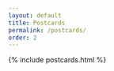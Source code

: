 ```yaml
---
layout: default
title: Postcards
permalink: /postcards/
order: 2
---
```


{% include postcards.html %}

